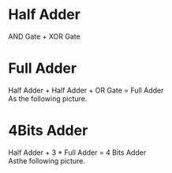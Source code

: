 # Half Adder 
AND Gate + XOR Gate   

# Full Adder 
Half Adder + Half Adder + OR Gate = Full Adder   
As the following picture.  


# 4Bits Adder 
Half Adder +  3 * Full Adder  = 4 Bits Adder   
Asthe following picture.  
